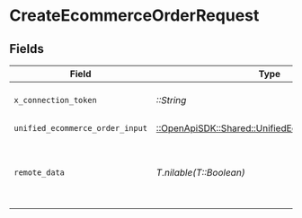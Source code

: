# CreateEcommerceOrderRequest


## Fields

| Field                                                                                                 | Type                                                                                                  | Required                                                                                              | Description                                                                                           | Example                                                                                               |
| ----------------------------------------------------------------------------------------------------- | ----------------------------------------------------------------------------------------------------- | ----------------------------------------------------------------------------------------------------- | ----------------------------------------------------------------------------------------------------- | ----------------------------------------------------------------------------------------------------- |
| `x_connection_token`                                                                                  | *::String*                                                                                            | :heavy_check_mark:                                                                                    | The connection token                                                                                  |                                                                                                       |
| `unified_ecommerce_order_input`                                                                       | [::OpenApiSDK::Shared::UnifiedEcommerceOrderInput](../../models/shared/unifiedecommerceorderinput.md) | :heavy_check_mark:                                                                                    | N/A                                                                                                   |                                                                                                       |
| `remote_data`                                                                                         | *T.nilable(T::Boolean)*                                                                               | :heavy_minus_sign:                                                                                    | Set to true to include data from the original Accounting software.                                    | false                                                                                                 |